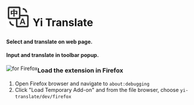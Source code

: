 # <sub><img src="/src/icons/64.png" width=64px height=64px></sub> Yi Translate

#### Select and translate on web page.
#### Input and translate in toolbar popup.

[<img src="https://addons.cdn.mozilla.net/static/img/addons-buttons/AMO-button_1.png" align="left" alt="for Firefox">](https://addons.mozilla.org/firefox/addon/yi-translate/)


<!-- ### Load the extension in Chrome

1. Open Chrome browser and navigate to `chrome://extensions`
2. Select "Developer Mode" and then click "Load unpacked extension..."
3. From the file browser, choose to `yi-translate/dev/chrome` -->

### Load the extension in Firefox

1. Open Firefox browser and navigate to `about:debugging`
2. Click "Load Temporary Add-on" and from the file browser, choose `yi-translate/dev/firefox`
